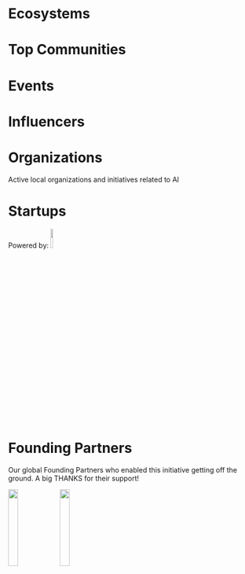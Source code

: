 <!-- TITLE: AI WIKI -->




<div class=status>

</div>

# Ecosystems

<div class=ecosystems>

</div>


# Top Communities
<div class=groups>

</div>

# Events
<div class=events>

</div>

# Influencers
<div class=influencers>

</div>


<!-- WHEN ADDING NEW ORGANIZATIONS PLEASE FOLLOW THIS SCHEMA
#### Organization_Name
Organization_Category
**Organizer:** Name_Of_Organization_Leader
Link_To_Organization's_Website_or_Page
**Description:** Organization's_Description
NOT FOLLOWING THIS SCHEMA WILL RESULT IN INACCURACY IN DATABASE SO BE CAREFUL!
EVERY CHARACTER LIKE # AND * ARE VITAL, SO WE ADVISE YOU TO COPY THE SCHEMA AND JUST FILL IN THE DATA IN POSITION
BETWEEN EVERY ORGANIZATION SCHEMA SHOULD BE BLANK LINE -->

# Organizations
Active local organizations and initiatives related to AI
<div class=organizations>

</div>

# Startups
<div class=logoCB>
Powered by: <a href="https://crunchbase.com/"><img src="/images/Crunchbase_logo.png" style="width:10%;"/></a>
</div>
<div class=startups>

</div>

# Founding Partners

Our global Founding Partners who enabled this initiative getting off the ground. A big THANKS for their support!
<div class=partners>

<a href="https://peltarion.com/"><img src="/images/peltarion_logotype_horizontal_red.png" style="width:20%;" /></a>
<a href="https://ticketless.ai/"><img src="/images/Ticketless_logo.png" style="width:20%;" /></a>

</div>

